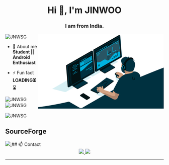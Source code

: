 
<h1 align="center">Hi 👋, I'm JINWOO</h1>
<h3 align="center">I am from India.</h3>

<img align="right" alt="Coding" width="400" src="https://github.com/JNWSG/JNWSG/raw/refs/heads/main/typing">

<p align="left"> <img src="https://komarev.com/ghpvc/?username=JNWSG&label=Profile%20views&color=0e75b6&style=flat" alt="JNWSG" /> </p>

- 💬 About me **Student || Android Enthusiast**

- ⚡ Fun fact **LOADING⏳⌛️**

<p><img align="left" src="https://github-readme-stats.vercel.app/api/top-langs?username=JNWSG&show_icons=true&locale=en&layout=compact" alt="JNWSG" /></p>

<p>&nbsp;<img align="center" src="https://github-readme-stats.vercel.app/api?username=JNWSG&show_icons=true&locale=en" alt="JNWSG" /></p>

<p><img align="center" src="https://github-readme-streak-stats.herokuapp.com/?user=JNWSG&" alt="JNWSG" /></p>

## SourceForge 

<a href="https://sourceforge.net/projects/fogos-rom/" target="_blank">
  <img src="https://img.shields.io/badge/SourceForge-FF6600?style=for-the-badge&logo=SourceForge&logoColor=white" />
</a>
## 📫 Contact

<div align="center">
  <a href="https://t.me/JNW_SG" target="_blank">
    <img src="https://img.shields.io/badge/Telegram-00bfbf?style=for-the-badge&logo=Telegram&logoColor=white" />
  </a>
  <a href="https://github.com/JNWSG" target="_blank">
    <img src="https://img.shields.io/badge/GitHub-000000?style=for-the-badge&logo=github&logoColor=white" />
  </a>
</div>

---
